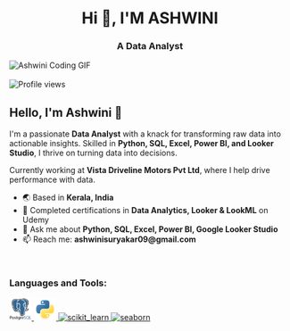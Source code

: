 <h1 align="center">Hi 👋, I'M ASHWINI</h1>
<h3 align="center">A Data Analyst</h3>

<!-- MAIN FLEX CONTAINER -->
<div style="display: flex; align-items: center; justify-content: space-between; flex-wrap: wrap;">
<!-- LEFT SIDE: IMAGE -->
  <div style="min-width: 300px; margin-right: 40px;">
    <img src="https://media.giphy.com/media/1MSVKRopegDjYONwdF/giphy.gif" width="300" alt="Ashwini Coding GIF" />
    <br><br>
    <img src="https://komarev.com/ghpvc/?username=ashwinigithub&label=Profile%20views&color=0e75b6&style=flat" alt="Profile views" />
  </div>
  <div style="flex: 1; min-width: 300px;">
    <h2>Hello, I'm Ashwini 👋</h2>
    <p>
      I'm a passionate <strong>Data Analyst</strong> with a knack for transforming raw data into actionable insights.
      Skilled in <strong>Python, SQL, Excel, Power BI, and Looker Studio</strong>, I thrive on turning data into decisions.
    </p>
    <p>
      Currently working at <strong>Vista Driveline Motors Pvt Ltd</strong>, where I help drive performance with data.
    </p>
    <ul>
      <li>🌏 Based in <strong>Kerala, India</strong></li>
      <li>🌱 Completed certifications in <strong>Data Analytics, Looker & LookML</strong> on Udemy</li>
      <li>💬 Ask me about <strong>Python, SQL, Excel, Power BI, Google Looker Studio</strong></li>
      <li>📫 Reach me: <strong>ashwinisuryakar09@gmail.com</strong></li>
    </ul>
  </div>
</div>
<br/>
<h3 align="left">Languages and Tools:</h3>
<p align="left"> 
  <a href="https://www.postgresql.org" target="_blank" rel="noreferrer"> 
    <img src="https://raw.githubusercontent.com/devicons/devicon/master/icons/postgresql/postgresql-original-wordmark.svg" alt="postgresql" width="40" height="40"/> 
  </a> 
  <a href="https://www.python.org" target="_blank" rel="noreferrer"> 
    <img src="https://raw.githubusercontent.com/devicons/devicon/master/icons/python/python-original.svg" alt="python" width="40" height="40"/> 
  </a> 
  <a href="https://scikit-learn.org/" target="_blank" rel="noreferrer"> 
    <img src="https://upload.wikimedia.org/wikipedia/commons/0/05/Scikit_learn_logo_small.svg" alt="scikit_learn" width="40" height="40"/> 
  </a> 
  <a href="https://seaborn.pydata.org/" target="_blank" rel="noreferrer"> 
    <img src="https://seaborn.pydata.org/_images/logo-mark-lightbg.svg" alt="seaborn" width="40" height="40"/> 
  </a> 
</p>
